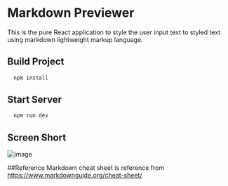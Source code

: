 # Markdown Previewer

This is the pure React application to style the user input text to styled text using markdown lightweight markup language.

## Build Project
```bash
  npm install 
```

## Start Server
```bash
  npm run dev 
```

## Screen Short
![image](https://github.com/leekinming1008/markdown-previewer/assets/161342574/94551bd9-72fa-42d9-aa71-e61ecde898d0)

##Reference
Markdown cheat sheet is reference from https://www.markdownguide.org/cheat-sheet/


